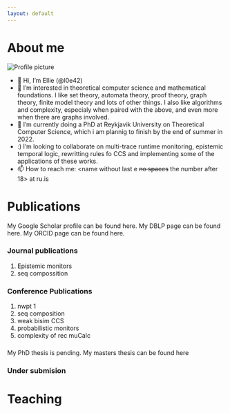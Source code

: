```yaml
---
layout: default
---
```


# About me 
![Profile picture](https://github.com/l0e42/l0e42.github.io/blob/main/profile.jpg)
* 👋 Hi, I’m  Ellie (@l0e42)
* 👀 I’m interested in theoretical computer science and mathematical foundations. I like set theory, automata theory, proof theory, graph theory, finite model theory 
and lots of other things. I also like algorithms and complexity, especialy when paired with the above, and even more when there are graphs involved. 
* 🌱 I’m currently doing a PhD at Reykjavik University on Theoretical Computer Science, which i am plannig to finish by the end of summer in 2022. 
* :) I’m looking to collaborate on multi-trace runtime monitoring, epistemic temporal logic, rewritting rules fo CCS and implementing some of the applications of
these works. 
* 📫 How to reach me: <name without last e ~~no spaces~~ the number after 18> at ru.is

# Publications

My Google Scholar profile can be found here.
My DBLP page can be found here.
My ORCID page can be found here.


### Journal publications 
1. Epistemic monitors
2. seq compossition

### Conference Publications
1. nwpt 1 
2. seq composition
3. weak bisim CCS
4. probabilistic monitors
5. complexity of rec  muCalc

### 
My PhD thesis is pending. 
My masters thesis can be found here

### Under submision


<!---
> This is a blockquote following a header.
>
> When something is important enough, you do it even if the odds are not in your favor.
--->
# Teaching 


<!---
```js
// Javascript code with syntax highlighting.
var fun = function lang(l) {
  dateformat.i18n = require('./lang/' + l)
  return true;
}
```

```ruby
# Ruby code with syntax highlighting
GitHubPages::Dependencies.gems.each do |gem, version|
  s.add_dependency(gem, "= #{version}")
end
```

#### Header 4

*   This is an unordered list following a header.
*   This is an unordered list following a header.
*   This is an unordered list following a header.

##### Header 5

1.  This is an ordered list following a header.
2.  This is an ordered list following a header.
3.  This is an ordered list following a header.

###### Header 6

| head1        | head two          | three |
|:-------------|:------------------|:------|
| ok           | good swedish fish | nice  |
| out of stock | good and plenty   | nice  |
| ok           | good `oreos`      | hmm   |
| ok           | good `zoute` drop | yumm  |

### There's a horizontal rule below this.

* * *

### Here is an unordered list:

*   Item foo
*   Item bar
*   Item baz
*   Item zip

### And an ordered list:

1.  Item one
1.  Item two
1.  Item three
1.  Item four

### And a nested list:

- level 1 item
  - level 2 item
  - level 2 item
    - level 3 item
    - level 3 item
- level 1 item
  - level 2 item
  - level 2 item
  - level 2 item
- level 1 item
  - level 2 item
  - level 2 item
- level 1 item

### Small image

![Octocat](https://github.githubassets.com/images/icons/emoji/octocat.png)

### Large image

![Branching](https://guides.github.com/activities/hello-world/branching.png)


### Definition lists can be used with HTML syntax.

<dl>
<dt>Name</dt>
<dd>Godzilla</dd>
<dt>Born</dt>
<dd>1952</dd>
<dt>Birthplace</dt>
<dd>Japan</dd>
<dt>Color</dt>
<dd>Green</dd>
</dl>

```
Long, single-line code blocks should not wrap. They should horizontally scroll if they are too long. This line should be long enough to demonstrate this.
```

```
The final element.
```
--->
